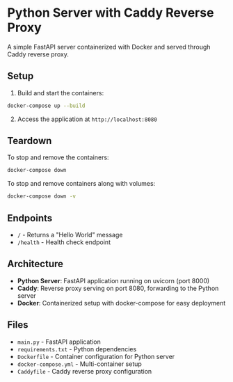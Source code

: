 # Python Server with Caddy Reverse Proxy

A simple FastAPI server containerized with Docker and served through Caddy reverse proxy.

## Setup

1. Build and start the containers:
```bash
docker-compose up --build
```

2. Access the application at `http://localhost:8080`

## Teardown

To stop and remove the containers:
```bash
docker-compose down
```

To stop and remove containers along with volumes:
```bash
docker-compose down -v
```

## Endpoints

- `/` - Returns a "Hello World" message
- `/health` - Health check endpoint

## Architecture

- **Python Server**: FastAPI application running on uvicorn (port 8000)
- **Caddy**: Reverse proxy serving on port 8080, forwarding to the Python server
- **Docker**: Containerized setup with docker-compose for easy deployment

## Files

- `main.py` - FastAPI application
- `requirements.txt` - Python dependencies
- `Dockerfile` - Container configuration for Python server
- `docker-compose.yml` - Multi-container setup
- `Caddyfile` - Caddy reverse proxy configuration
